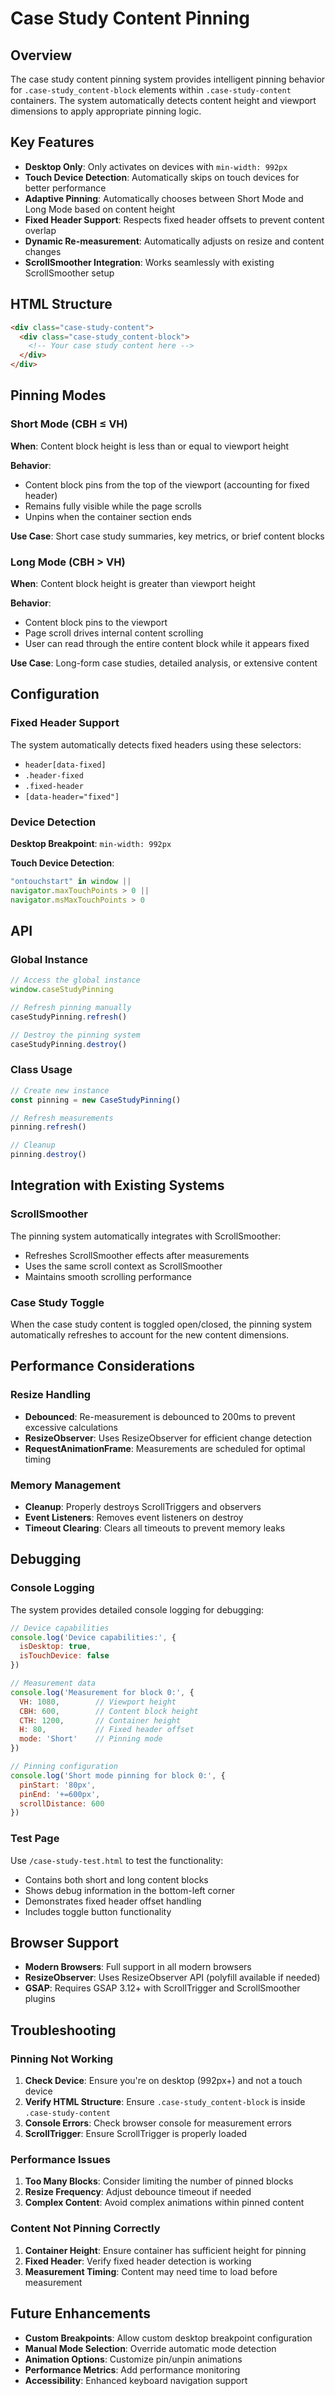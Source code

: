 # Case Study Content Pinning

## Overview

The case study content pinning system provides intelligent pinning behavior for `.case-study_content-block` elements within `.case-study-content` containers. The system automatically detects content height and viewport dimensions to apply appropriate pinning logic.

## Key Features

- **Desktop Only**: Only activates on devices with `min-width: 992px`
- **Touch Device Detection**: Automatically skips on touch devices for better performance
- **Adaptive Pinning**: Automatically chooses between Short Mode and Long Mode based on content height
- **Fixed Header Support**: Respects fixed header offsets to prevent content overlap
- **Dynamic Re-measurement**: Automatically adjusts on resize and content changes
- **ScrollSmoother Integration**: Works seamlessly with existing ScrollSmoother setup

## HTML Structure

```html
<div class="case-study-content">
  <div class="case-study_content-block">
    <!-- Your case study content here -->
  </div>
</div>
```

## Pinning Modes

### Short Mode (CBH ≤ VH)

**When**: Content block height is less than or equal to viewport height

**Behavior**:
- Content block pins from the top of the viewport (accounting for fixed header)
- Remains fully visible while the page scrolls
- Unpins when the container section ends

**Use Case**: Short case study summaries, key metrics, or brief content blocks

### Long Mode (CBH > VH)

**When**: Content block height is greater than viewport height

**Behavior**:
- Content block pins to the viewport
- Page scroll drives internal content scrolling
- User can read through the entire content block while it appears fixed

**Use Case**: Long-form case studies, detailed analysis, or extensive content

## Configuration

### Fixed Header Support

The system automatically detects fixed headers using these selectors:
- `header[data-fixed]`
- `.header-fixed`
- `.fixed-header`
- `[data-header="fixed"]`

### Device Detection

**Desktop Breakpoint**: `min-width: 992px`

**Touch Device Detection**:
```javascript
"ontouchstart" in window ||
navigator.maxTouchPoints > 0 ||
navigator.msMaxTouchPoints > 0
```

## API

### Global Instance

```javascript
// Access the global instance
window.caseStudyPinning

// Refresh pinning manually
caseStudyPinning.refresh()

// Destroy the pinning system
caseStudyPinning.destroy()
```

### Class Usage

```javascript
// Create new instance
const pinning = new CaseStudyPinning()

// Refresh measurements
pinning.refresh()

// Cleanup
pinning.destroy()
```

## Integration with Existing Systems

### ScrollSmoother

The pinning system automatically integrates with ScrollSmoother:
- Refreshes ScrollSmoother effects after measurements
- Uses the same scroll context as ScrollSmoother
- Maintains smooth scrolling performance

### Case Study Toggle

When the case study content is toggled open/closed, the pinning system automatically refreshes to account for the new content dimensions.

## Performance Considerations

### Resize Handling

- **Debounced**: Re-measurement is debounced to 200ms to prevent excessive calculations
- **ResizeObserver**: Uses ResizeObserver for efficient change detection
- **RequestAnimationFrame**: Measurements are scheduled for optimal timing

### Memory Management

- **Cleanup**: Properly destroys ScrollTriggers and observers
- **Event Listeners**: Removes event listeners on destroy
- **Timeout Clearing**: Clears all timeouts to prevent memory leaks

## Debugging

### Console Logging

The system provides detailed console logging for debugging:

```javascript
// Device capabilities
console.log('Device capabilities:', {
  isDesktop: true,
  isTouchDevice: false
})

// Measurement data
console.log('Measurement for block 0:', {
  VH: 1080,        // Viewport height
  CBH: 600,        // Content block height
  CTH: 1200,       // Container height
  H: 80,           // Fixed header offset
  mode: 'Short'    // Pinning mode
})

// Pinning configuration
console.log('Short mode pinning for block 0:', {
  pinStart: '80px',
  pinEnd: '+=600px',
  scrollDistance: 600
})
```

### Test Page

Use `/case-study-test.html` to test the functionality:
- Contains both short and long content blocks
- Shows debug information in the bottom-left corner
- Demonstrates fixed header offset handling
- Includes toggle button functionality

## Browser Support

- **Modern Browsers**: Full support in all modern browsers
- **ResizeObserver**: Uses ResizeObserver API (polyfill available if needed)
- **GSAP**: Requires GSAP 3.12+ with ScrollTrigger and ScrollSmoother plugins

## Troubleshooting

### Pinning Not Working

1. **Check Device**: Ensure you're on desktop (992px+) and not a touch device
2. **Verify HTML Structure**: Ensure `.case-study_content-block` is inside `.case-study-content`
3. **Console Errors**: Check browser console for measurement errors
4. **ScrollTrigger**: Ensure ScrollTrigger is properly loaded

### Performance Issues

1. **Too Many Blocks**: Consider limiting the number of pinned blocks
2. **Resize Frequency**: Adjust debounce timeout if needed
3. **Complex Content**: Avoid complex animations within pinned content

### Content Not Pinning Correctly

1. **Container Height**: Ensure container has sufficient height for pinning
2. **Fixed Header**: Verify fixed header detection is working
3. **Measurement Timing**: Content may need time to load before measurement

## Future Enhancements

- **Custom Breakpoints**: Allow custom desktop breakpoint configuration
- **Manual Mode Selection**: Override automatic mode detection
- **Animation Options**: Customize pin/unpin animations
- **Performance Metrics**: Add performance monitoring
- **Accessibility**: Enhanced keyboard navigation support
